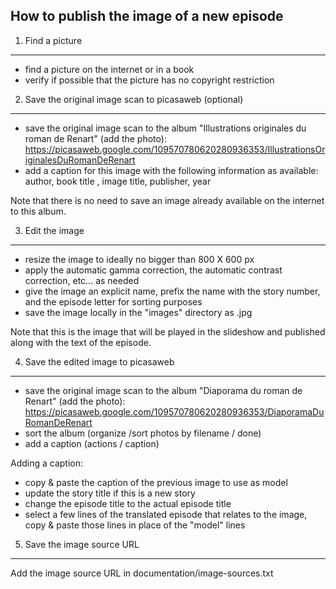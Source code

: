 How to publish the image of a new episode
-----------------------------------------


1. Find a picture
-----------------

- find a picture on the internet or in a book
- verify if possible that the picture has no copyright restriction


2. Save the original image scan to picasaweb (optional)
-------------------------------------------------------

- save the original image scan to the album "Illustrations originales du roman de Renart" (add the photo):
  https://picasaweb.google.com/109570780620280936353/IllustrationsOriginalesDuRomanDeRenart
- add a caption for this image with the following information as available:
  author, book title , image title, publisher, year

Note that there is no need to save an image already available on the internet to this album.


3. Edit the image
-----------------

- resize the image to ideally no bigger than 800 X 600 px
- apply the automatic gamma correction, the automatic contrast correction, etc... as needed
- give the image an explicit name, prefix the name with the story number, and the episode letter for sorting purposes
- save the image locally in the "images" directory as .jpg

Note that this is the image that will be played in the slideshow and published along with the text of the episode.


4. Save the edited image to picasaweb
-------------------------------------

- save the original image scan to the album "Diaporama du roman de Renart" (add the photo):
  https://picasaweb.google.com/109570780620280936353/DiaporamaDuRomanDeRenart
- sort the album (organize /sort photos by filename / done)
- add a caption (actions / caption)

Adding a caption:

- copy & paste the caption of the previous image to use as model
- update the story title if this is a new story
- change the episode title to the actual episode title
- select a few lines of the translated episode that relates to the image, copy & paste those lines in place of the "model" lines


5. Save the image source URL
----------------------------

Add the image source URL in documentation/image-sources.txt